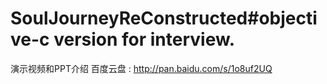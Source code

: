 # SoulJourneyReConstructed#objective-c version for interview.
演示视频和PPT介绍 百度云盘 : http://pan.baidu.com/s/1o8uf2UQ 
